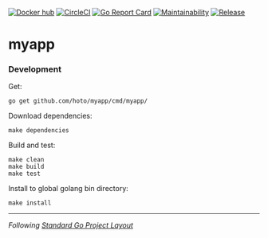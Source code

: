 [![Docker hub](https://images.microbadger.com/badges/image/hoto/myapp.svg)](https://microbadger.com/images/hoto/myapp "Get your own image badge on microbadger.com")
[![CircleCI](https://circleci.com/gh/hoto/myapp/tree/master.svg?style=svg)](https://circleci.com/gh/hoto/myapp/tree/master)
[![Go Report Card](https://goreportcard.com/badge/github.com/hoto/myapp)](https://goreportcard.com/report/github.com/hoto/myapp)
[![Maintainability](https://api.codeclimate.com/v1/badges/27f61a82b9a5589f1a07/maintainability)](https://codeclimate.com/github/hoto/myapp/maintainability)
[![Release](https://img.shields.io/github/release/hoto/myapp.svg?style=flat-square)](https://github.com/hoto/myapp/releases/latest)
# myapp
 
### Development

Get:

    go get github.com/hoto/myapp/cmd/myapp/

Download dependencies:

    make dependencies

Build and test:

    make clean
    make build
    make test

Install to global golang bin directory:

    make install

---
_Following_ [_Standard Go Project Layout_](https://github.com/golang-standards/project-layout)
